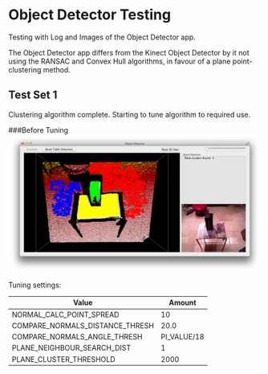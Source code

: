 Object Detector Testing
=======================

Testing with Log and Images of the Object Detector app.

The Object Detector app differs from the Kinect Object Detector by it not using the RANSAC and Convex Hull algorithms, in favour of a plane point-clustering method.


Test Set 1
----------

Clustering algorithm complete. Starting to tune algorithm to required use.

###Before Tuning
![Before Tuning](screen1.png)

Tuning settings:

Value							| Amount
--------------------------------|-------------
NORMAL_CALC_POINT_SPREAD		| 10
COMPARE_NORMALS_DISTANCE_THRESH	| 20.0
COMPARE_NORMALS_ANGLE_THRESH	| PI_VALUE/18
PLANE_NEIGHBOUR_SEARCH_DIST		| 1
PLANE_CLUSTER_THRESHOLD			| 2000

